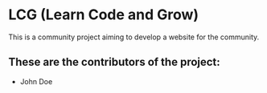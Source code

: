 # LCG (Learn Code and Grow)
This is a community project aiming to develop a website for the community.

## These are the contributors of the project:
* John Doe
